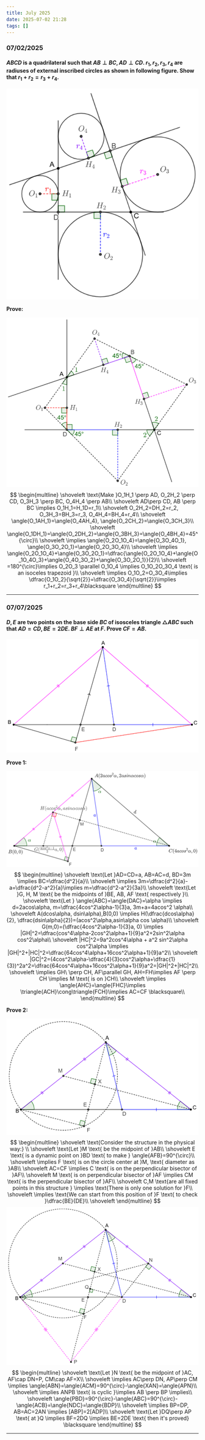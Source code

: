 ```yaml
---
title: July 2025
date: 2025-07-02 21:28
tags: []
---
```


### 07/02/2025

#### $ABCD$ is a quadrilateral such that $AB \perp BC, AD \perp CD$. $r_1, r_2, r_3, r_4$ are radiuses of external inscribed circles as shown in following figure. Show that $r_1+r_2=r_3+r_4$.

![image-20250702215636133](/assets/images/2025/image-20250702215636133.png)

**Prove:**

![image-20250702213726341](/assets/images/2025/image-20250702213726341.png)
$$
\begin{multline}
\shoveleft \text{Make }O_1H_1 \perp AD, O_2H_2 \perp CD, O_3H_3 \perp BC, O_4H_4 \perp AB\\
\shoveleft AD\perp CD, AB \perp BC \implies O_1H_1=H_1D=r_1\\
\shoveleft O_2H_2=DH_2=r_2, O_3H_3=BH_3=r_3, O_4H_4=BH_4=r_4\\
\shoveleft \angle{O_1AH_1}=\angle{O_4AH_4}, \angle{O_2CH_2}=\angle{O_3CH_3}\\
\shoveleft \angle{O_1DH_1}=\angle{O_2DH_2}=\angle{O_3BH_3}=\angle{O_4BH_4}=45^{\circ}\\
\shoveleft \implies \angle{O_2O_1O_4}=\angle{O_3O_4O_1}, \angle{O_3O_2O_1}=\angle{O_2O_3O_4}\\
\shoveleft \implies \angle{O_2O_1O_4}+\angle{O_3O_2O_1}=\dfrac{\angle{O_2O_1O_4}+\angle{O_1O_4O_3}+\angle{O_4O_3O_2}+\angle{O_3O_2O_1}}{2}\\
\shoveleft =180^{\circ}\implies O_2O_3 \parallel O_1O_4 \implies O_1O_2O_3O_4 \text{ is an isoceles trapezoid }\\
\shoveleft \implies O_1O_2=O_3O_4\implies \dfrac{O_1O_2}{\sqrt{2}}=\dfrac{O_3O_4}{\sqrt{2}}\implies r_1+r_2=r_3+r_4\blacksquare
\end{multline}
$$

---

### 07/07/2025

#### $D, E$ are two points on the base side $BC$ of isosceles triangle $\triangle{ABC}$ such that $AD=CD, BE=2DE$. $BF\perp AE$ at $F$. Prove $CF=AB$.

![image-20250707134145105](/assets/images/2025/image-20250707134145105.png)

**Prove 1:**

![enter image description here](/assets/images/2025/image-20250709200911203.png)
$$
\begin{multline}
\shoveleft \text{Let }AD=CD=a, AB=AC=d, BD=3m \implies BC=\dfrac{d^2}{a}\\
\shoveleft \implies 3m=\dfrac{d^2}{a}-a=\dfrac{d^2-a^2}{a}\implies m=\dfrac{d^2-a^2}{3a}\\
\shoveleft \text{Let }G, H, M \text{ be the midpoints of }BE, AB, AF \text{ respectively }\\
\shoveleft \text{Let } \angle{ABC}=\angle{DAC}=\alpha \implies d=2acos\alpha, m=\dfrac{4cos^2\alpha-1}{3}a, 3m+a=4acos^2 \alpha\\
\shoveleft A(dcos\alpha, dsin\alpha),B(0,0) \implies H(\dfrac{dcos\alpha}{2}, \dfrac{dsin\alpha}{2})=(acos^2\alpha,asin\alpha cos \alpha)\\
\shoveleft G(m,0)=(\dfrac{4cos^2\alpha-1}{3}a, 0) \implies |GH|^2=\dfrac{cos^4\alpha-2cos^2\alpha+1}{9}a^2+2sin^2\alpha cos^2\alpha\\
\shoveleft |HC|^2=9a^2cos^4\alpha + a^2 sin^2\alpha cos^2\alpha \implies |GH|^2+|HC|^2=\dfrac{64cos^4\alpha+16cos^2\alpha+1}{9}a^2\\
\shoveleft |GC|^2=(4cos^2\alpha-\dfrac{4}{3}cos^2\alpha+\dfrac{1}{3})^2a^2=\dfrac{64cos^4\alpha+16cos^2\alpha+1}{9}a^2=|GH|^2+|HC|^2\\
\shoveleft \implies GH\ \perp CH, AF\parallel GH, AH=FH\implies AF \perp CH \implies M \text{ is on }CH\\
\shoveleft \implies \angle{AHC}=\angle{FHC}\implies \triangle{ACH}\cong\triangle{FCH}\implies AC=CF \blacksquare\\
\end{multline}
$$

**Prove 2:**

![image-20250710162456927](/assets/images/2025/image-20250710162119734.png)
$$
\begin{multline}
\shoveleft \text{Consider the structure in the physical way:} \\
\shoveleft \text{Let }M \text{ be the midpoint of }AB\\
\shoveleft E \text{ is a dynamic point on }BD \text{ to make } \angle{AFB}=90^{\circ}\\
\shoveleft \implies F \text{ is on the circle center at }M, \text{ diameter as }AB\\
\shoveleft AC=CF \implies C \text{ is on the perpendicular bisector of }AF\\
\shoveleft M \text{ is on perpendicular bisector of }AF \implies CM \text{ is the perpendicular bisector of }AF\\
\shoveleft C,M \text{are all fixed points in this structure } \implies \text{There is only one solution for }F\\
\shoveleft \implies \text{We can start from this position of }F \text{ to check }\dfrac{BE}{DE}\\
\shoveleft
\end{multline}
$$
![image-20250710164418424](/assets/images/2025/image-20250710164418424.png)
$$
\begin{multline}
\shoveleft \text{Let }N \text{ be the midpoint of }AC, AF\cap DN=P, CM\cap AF=X\\
\shoveleft \implies AC\perp DN, AP\perp CM \implies \angle{ABN}=\angle{ACM}=90^{\circ}-\angle{XAN}=\angle{APN}\\
\shoveleft \implies ANPB \text{ is cyclic }\implies AB \perp BP \implies\\
\shoveleft \angle{PBD}=90^{\circ}-\angle{ABC}=90^{\circ}-\angle{ACB}=\angle{NDC}=\angle{BDP}\\
\shoveleft \implies BP=DP, AB=AC=2AN \implies [ABP]=2[ADP]\\
\shoveleft \text{Let }DQ\perp AP \text{ at }Q \implies BF=2DQ \implies BE=2DE \text{ then it's proved} \blacksquare
\end{multline}
$$

---
